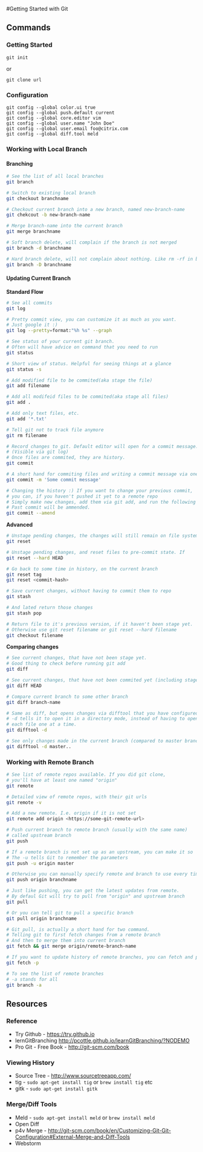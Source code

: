 #Getting Started with Git

## Commands
### Getting Started

`git init`

or 

`git clone url`

### Configuration

```
git config --global color.ui true
git config --global push.default current
git config --global core.editor vim
git config --global user.name "John Doe"
git config --global user.email foo@citrix.com
git config --global diff.tool meld
```
### Working with Local Branch
#### Branching
```bash
# See the list of all local branches
git branch

# Switch to existing local branch
git checkout branchname

# Checkout current branch into a new branch, named new-branch-name
git chekcout -b new-branch-name

# Merge branch-name into the current branch
git merge branchname 

# Soft branch delete, will complain if the branch is not merged
git branch -d branchname

# Hard branch delete, will not complain about nothing. Like rm -rf in bash
git branch -D branchname
```

#### Updating Current Branch

**Standard Flow**
```bash
# See all commits
git log

# Pretty commit view, you can customize it as much as you want. 
# Just google it :)
git log --pretty=format:"%h %s" --graph

# See status of your current git branch. 
# Often will have advice on command that you need to run
git status

# Short view of status. Helpful for seeing things at a glance
git status -s

# Add modified file to be commited(aka stage the file)
git add filename

# Add all modifeid files to be commited(aka stage all files)
git add .

# Add only text files, etc.
git add '*.txt'

# Tell git not to track file anymore
git rm filename

# Record changes to git. Default editor will open for a commit message.
# (Visible via git log)
# Once files are commited, they are history.
git commit 

# A short hand for commiting files and writing a commit message via one command
git commit -m 'Some commit message'

# Changing the history :) If you want to change your previous commit, 
# you can, if you haven't pushed it yet to a remote repo
# Simply make new changes, add them via git add, and run the following command. 
# Past commit will be ammended.
git commit --amend
```

**Advanced**
```bash
# Unstage pending changes, the changes will still remain on file system
git reset

# Unstage pending changes, and reset files to pre-commit state. If 
git reset --hard HEAD

# Go back to some time in history, on the current branch
git reset tag
git reset <commit-hash>

# Save current changes, without having to commit them to repo
git stash

# And lated return those changes
git stash pop

# Return file to it's previous version, if it haven't been stage yet.
# Otherwise use git reset filename or git reset --hard filename
git checkout filename 
```

**Comparing changes**
``` bash
# See current changes, that have not been stage yet. 
# Good thing to check before running git add
git diff

# See current changes, that have not been commited yet (including staged changes)
git diff HEAD

# Compare current branch to some other branch
git diff branch-name

# Same as diff, but opens changes via difftool that you have configured
# -d tells it to open it in a directory mode, instead of having to open
# each file one at a time.
git difftool -d

# See only changes made in the current branch (compared to master branch)
git difftool -d master..
```

### Working with Remote Branch
```bash
# See list of remote repos available. If you did git clone, 
# you'll have at least one named "origin"
git remote

# Detailed view of remote repos, with their git urls
git remote -v

# Add a new remote. I.e. origin if it is not set
git remote add origin <https://some-git-remote-url>

# Push current branch to remote branch (usually with the same name) 
# called upstream branch
git push

# If a remote branch is not set up as an upstream, you can make it so
# The -u tells Git to remember the parameters
git push -u origin master 

# Otherwise you can manually specify remote and branch to use every time
git push origin branchname

# Just like pushing, you can get the latest updates from remote. 
# By defaul Git will try to pull from "origin" and upstream branch
git pull

# Or you can tell git to pull a specific branch
git pull origin branchname

# Git pull, is actually a short hand for two command.
# Telling git to first fetch changes from a remote branch
# And then to merge them into current branch
git fetch && git merge origin/remote-branch-name

# If you want to update history of remote branches, you can fetch and purge
git fetch -p

# To see the list of remote branches
# -a stands for all
git branch -a 
```
##	Resources
### Reference
- Try Github - https://try.github.io
- lernGitBranching http://pcottle.github.io/learnGitBranching/?NODEMO
- Pro Git - Free Book - http://git-scm.com/book

### Viewing History
- Source Tree - http://www.sourcetreeapp.com/
- tig - `sudo apt-get install tig` or `brew install tig` etc
- gitk - `sudo apt-get install gitk`

### Merge/Diff Tools
- Meld - `sudo apt-get install meld` or `brew install meld`
- Open Diff
- p4v Merge - http://git-scm.com/book/en/Customizing-Git-Git-Configuration#External-Merge-and-Diff-Tools
- Webstorm
